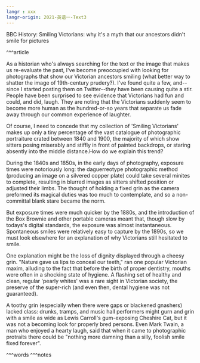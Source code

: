 ```yaml
---
langr : xxx
langr-origin: 2021-英语一-Text3
---
```


BBC History: Smiling Victorians: why it's a myth that our ancestors didn't smile for pictures

^^^article

As a historian who's always searching for the text or the image that makes us re-evaluate the past, I've become preoccupied with looking for photographs that show our Victorian ancestors smiling (what better way to  shatter the image of 19th-century prudery?). I've found quite a few, and--since I started posting them on Twitter--they have been causing quite a stir. People have been surprised to see evidence that Victorians had fun and could, and did, laugh. They are noting that the Victorians suddenly seem to become more human as the hundred-or-so years that separate us fade away through our common experience of laughter.

Of course, I need to concede that my collection of 'Smiling Victorians' makes up only a tiny percentage of the vast catalogue of photographic portraiture crated between 1840 and 1900, the majority of which show sitters posing miserably and stiffly in front of painted backdrops, or staring absently into the middle distance.How do we explain this trend?

During the 1840s and 1850s, in the early days of photography, exposure times were notoriously long: the daguerreotype photographic method (producing an image on a silvered copper plate) could take several minites to complete, resulting in blurred images as sitters shifted position or adjusted their limbs. The thought of holding a fixed grin as the camera preformed its magical duties was too much to contemplate, and so a non-committal blank stare became the norm.

But exposure times were much quicker by the 1880s, and the introduction of the Box Brownie and other portable cameras meant that, though slow by todays's digital standards, the exposure was almost instantaneous. Spontaneous smiles were relatively easy to capture by the 1890s, so we must look elsewhere for an explanation of why Victorians still hesitated to smile.

One explanation might be the loss of dignity displayed through a cheesy grin. "Nature gave us lips to conceal our teeth," ran one popular Victorian maxim, alluding to the fact that before the birth of proper dentistry, mouths were often in  a shocking state of hygiene. A flashing set of healthy and clean, regular 'pearly whites' was a rare sight in  Victorian society, the preserve of the super-rich (and even then, dental hygiene was not guaranteed).

A toothy grin (especially when there were gaps or blackened gnashers) lacked class: drunks, tramps, and music hall performers might gurn and grin with a smile as wide as Lewis Carroll's gum-exposing Cheshire Cat, but it was not a becoming look for properly bred persons. Even Mark Twain, a man who enjoyed a hearty laugh, said that when it came to photographic protraits there could be "nothing more damning than a silly, foolish smile fixed forever".

^^^words
^^^notes